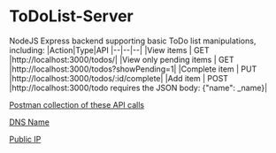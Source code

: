 # ToDoList-Server
NodeJS Express backend supporting basic ToDo list manipulations, including:
|Action|Type|API
|--|--|--|
|View items  | GET |http://localhost:3000/todos/|
|View only pending items  | GET |http://localhost:3000/todos?showPending=1|
|Complete item  | PUT |http://localhost:3000/todos/:id/complete|
|Add item  | POST |http://localhost:3000/todo requires the JSON body: {"name":  _name}|

[Postman collection of these API calls](https://www.getpostman.com/collections/3e0d6d0f2e636aac5f68)

[DNS Name](http://alb-naftayo-todolist-1211355611.us-east-2.elb.amazonaws.com)

[Public IP](http://3.128.197.73:3000)
